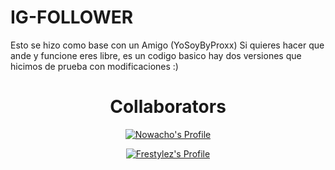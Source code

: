 # IG-FOLLOWER
Esto se hizo como base con un Amigo (YoSoyByProxx)
Si quieres hacer que ande y funcione eres libre, es un codigo basico hay dos versiones que hicimos de prueba con modificaciones :)

<div align="center">

# Collaborators

<p align="center"><a href="https://github.com/TobiDev1"><img src="https://github-widgetbox.vercel.app/api/profile?username=TobiDev1&data=followers,repositories,stars,commits" alt="Nowacho's Profile"></a></p>


<p align="center"><a href="https://github.com/YoSoyByProxx"><img src="https://github-widgetbox.vercel.app/api/profile?username=YoSoyByProxx&data=followers,repositories,stars,commits" alt="Frestylez's Profile"></a></p>
